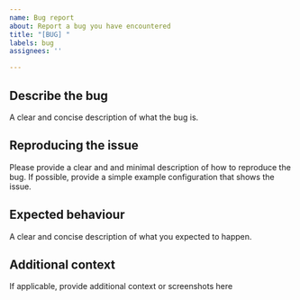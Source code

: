 ```yaml
---
name: Bug report
about: Report a bug you have encountered
title: "[BUG] "
labels: bug
assignees: ''

---
```


## Describe the bug
A clear and concise description of what the bug is.

## Reproducing the issue
Please provide a clear and and minimal description of how to reproduce the bug.
If possible, provide a simple example configuration that shows the issue.

## Expected behaviour
A clear and concise description of what you expected to happen.

## Additional context
If applicable, provide additional context or screenshots here

